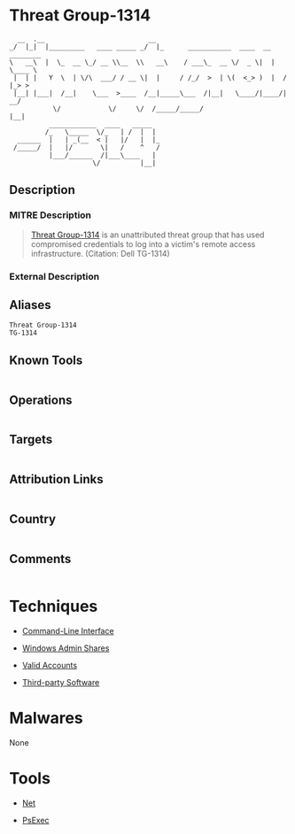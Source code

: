 
# Threat Group-1314

```
  __  .__                          __                                        
_/  |_|  |_________   ____ _____ _/  |_      ___________  ____  __ ________  
\   __\  |  \_  __ \_/ __ \\__  \\   __\    / ___\_  __ \/  _ \|  |  \____ \ 
 |  | |   Y  \  | \/\  ___/ / __ \|  |     / /_/  >  | \(  <_> )  |  /  |_> >
 |__| |___|  /__|    \___  >____  /__|_____\___  /|__|   \____/|____/|   __/ 
           \/            \/     \/  /_____/_____/                    |__|    
          ____________  ____   _____  
         /_   \_____  \/_   | /  |  | 
  ______  |   | _(__  < |   |/   |  |_
 /_____/  |   |/       \|   /    ^   /
          |___/______  /|___\____   | 
                     \/          |__| 

```

## Description

### MITRE Description

> [Threat Group-1314](https://attack.mitre.org/groups/G0028) is an unattributed threat group that has used compromised credentials to log into a victim's remote access infrastructure. (Citation: Dell TG-1314)

### External Description

> 

## Aliases

```
Threat Group-1314
TG-1314
```

## Known Tools

```

```

## Operations

```

```

## Targets

```

```

## Attribution Links

```

```

## Country

```

```

## Comments

```

```

# Techniques


* [Command-Line Interface](../techniques/Command-Line-Interface.md)

* [Windows Admin Shares](../techniques/Windows-Admin-Shares.md)
    
* [Valid Accounts](../techniques/Valid-Accounts.md)
    
* [Third-party Software](../techniques/Third-party-Software.md)
    

# Malwares

None

# Tools


* [Net](../tools/Net.md)

* [PsExec](../tools/PsExec.md)
    
